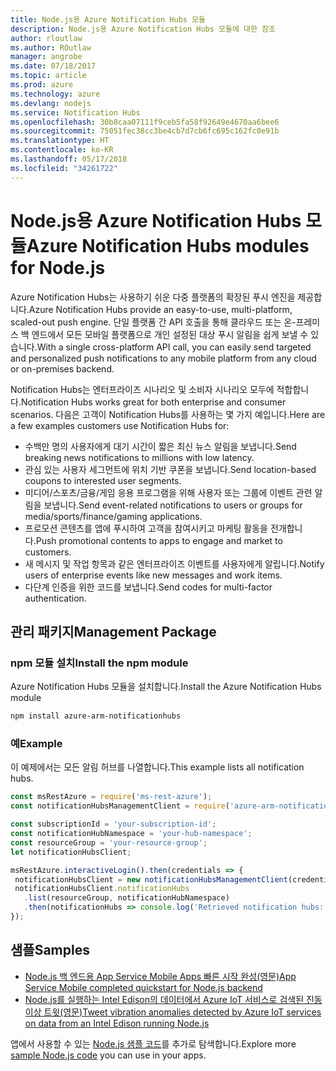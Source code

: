 ```yaml
---
title: Node.js용 Azure Notification Hubs 모듈
description: Node.js용 Azure Notification Hubs 모듈에 대한 참조
author: rloutlaw
ms.author: ROutlaw
manager: angrobe
ms.date: 07/18/2017
ms.topic: article
ms.prod: azure
ms.technology: azure
ms.devlang: nodejs
ms.service: Notification Hubs
ms.openlocfilehash: 30b8caa07111f9ceb5fa58f92649e4670aa6bee6
ms.sourcegitcommit: 75051fec38cc3be4cb7d7cb6fc695c162fc0e91b
ms.translationtype: HT
ms.contentlocale: ko-KR
ms.lasthandoff: 05/17/2018
ms.locfileid: "34261722"
---
```

# <a name="azure-notification-hubs-modules-for-nodejs"></a><span data-ttu-id="a7368-103">Node.js용 Azure Notification Hubs 모듈</span><span class="sxs-lookup"><span data-stu-id="a7368-103">Azure Notification Hubs modules for Node.js</span></span>

<span data-ttu-id="a7368-104">Azure Notification Hubs는 사용하기 쉬운 다중 플랫폼의 확장된 푸시 엔진을 제공합니다.</span><span class="sxs-lookup"><span data-stu-id="a7368-104">Azure Notification Hubs provide an easy-to-use, multi-platform, scaled-out push engine.</span></span> <span data-ttu-id="a7368-105">단일 플랫폼 간 API 호출을 통해 클라우드 또는 온-프레미스 백 엔드에서 모든 모바일 플랫폼으로 개인 설정된 대상 푸시 알림을 쉽게 보낼 수 있습니다.</span><span class="sxs-lookup"><span data-stu-id="a7368-105">With a single cross-platform API call, you can easily send targeted and personalized push notifications to any mobile platform from any cloud or on-premises backend.</span></span>

<span data-ttu-id="a7368-106">Notification Hubs는 엔터프라이즈 시나리오 및 소비자 시나리오 모두에 적합합니다.</span><span class="sxs-lookup"><span data-stu-id="a7368-106">Notification Hubs works great for both enterprise and consumer scenarios.</span></span> <span data-ttu-id="a7368-107">다음은 고객이 Notification Hubs를 사용하는 몇 가지 예입니다.</span><span class="sxs-lookup"><span data-stu-id="a7368-107">Here are a few examples customers use Notification Hubs for:</span></span>
- <span data-ttu-id="a7368-108">수백만 명의 사용자에게 대기 시간이 짧은 최신 뉴스 알림을 보냅니다.</span><span class="sxs-lookup"><span data-stu-id="a7368-108">Send breaking news notifications to millions with low latency.</span></span>
- <span data-ttu-id="a7368-109">관심 있는 사용자 세그먼트에 위치 기반 쿠폰을 보냅니다.</span><span class="sxs-lookup"><span data-stu-id="a7368-109">Send location-based coupons to interested user segments.</span></span>
- <span data-ttu-id="a7368-110">미디어/스포츠/금융/게임 응용 프로그램을 위해 사용자 또는 그룹에 이벤트 관련 알림을 보냅니다.</span><span class="sxs-lookup"><span data-stu-id="a7368-110">Send event-related notifications to users or groups for media/sports/finance/gaming applications.</span></span>
- <span data-ttu-id="a7368-111">프로모션 콘텐츠를 앱에 푸시하여 고객을 참여시키고 마케팅 활동을 전개합니다.</span><span class="sxs-lookup"><span data-stu-id="a7368-111">Push promotional contents to apps to engage and market to customers.</span></span>
- <span data-ttu-id="a7368-112">새 메시지 및 작업 항목과 같은 엔터프라이즈 이벤트를 사용자에게 알립니다.</span><span class="sxs-lookup"><span data-stu-id="a7368-112">Notify users of enterprise events like new messages and work items.</span></span>
- <span data-ttu-id="a7368-113">다단계 인증을 위한 코드를 보냅니다.</span><span class="sxs-lookup"><span data-stu-id="a7368-113">Send codes for multi-factor authentication.</span></span>

## <a name="management-package"></a><span data-ttu-id="a7368-114">관리 패키지</span><span class="sxs-lookup"><span data-stu-id="a7368-114">Management Package</span></span>

### <a name="install-the-npm-module"></a><span data-ttu-id="a7368-115">npm 모듈 설치</span><span class="sxs-lookup"><span data-stu-id="a7368-115">Install the npm module</span></span>

<span data-ttu-id="a7368-116">Azure Notification Hubs 모듈을 설치합니다.</span><span class="sxs-lookup"><span data-stu-id="a7368-116">Install the Azure Notification Hubs module</span></span> 

```bash
npm install azure-arm-notificationhubs
```

### <a name="example"></a><span data-ttu-id="a7368-117">예</span><span class="sxs-lookup"><span data-stu-id="a7368-117">Example</span></span>

<span data-ttu-id="a7368-118">이 예제에서는 모든 알림 허브를 나열합니다.</span><span class="sxs-lookup"><span data-stu-id="a7368-118">This example lists all notification hubs.</span></span>

 ```javascript
const msRestAzure = require('ms-rest-azure');
const notificationHubsManagementClient = require('azure-arm-notificationhubs');

const subscriptionId = 'your-subscription-id';
const notificationHubNamespace = 'your-hub-namespace';
const resourceGroup = 'your-resource-group';
let notificationHubsClient;

msRestAzure.interactiveLogin().then(credentials => {
  notificationHubsClient = new notificationHubsManagementClient(credentials, subscriptionId);
  notificationHubsClient.notificationHubs
    .list(resourceGroup, notificationHubNamespace)
    .then(notificationHubs => console.log('Retrieved notification hubs: ', notificationHubs));
});
```

## <a name="samples"></a><span data-ttu-id="a7368-119">샘플</span><span class="sxs-lookup"><span data-stu-id="a7368-119">Samples</span></span>

* [<span data-ttu-id="a7368-120">Node.js 백 엔드용 App Service Mobile Apps 빠른 시작 완성(영문)</span><span class="sxs-lookup"><span data-stu-id="a7368-120">App Service Mobile completed quickstart for Node.js backend</span></span>](https://azure.microsoft.com/resources/samples/app-service-mobile-nodejs-backend-quickstart/)
* [<span data-ttu-id="a7368-121">Node.js를 실행하는 Intel Edison의 데이터에서 Azure IoT 서비스로 검색된 진동 이상 트윗(영문)</span><span class="sxs-lookup"><span data-stu-id="a7368-121">Tweet vibration anomalies detected by Azure IoT services on data from an Intel Edison running Node.js</span></span>](https://azure.microsoft.com/resources/samples/iot-hub-nodejs-intel-edison-vibration-anomaly-detection/)

<span data-ttu-id="a7368-122">앱에서 사용할 수 있는 [Node.js 샘플 코드](https://azure.microsoft.com/resources/samples/?platform=nodejs)를 추가로 탐색합니다.</span><span class="sxs-lookup"><span data-stu-id="a7368-122">Explore more [sample Node.js code](https://azure.microsoft.com/resources/samples/?platform=nodejs) you can use in your apps.</span></span>
